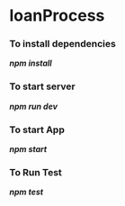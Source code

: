 # loanProcess

### To install dependencies
***npm install***

### To start server
***npm run dev***

### To start App
***npm start***

### To Run Test
***npm test***
